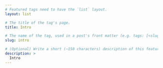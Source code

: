 ```yaml
---
# Featured tags need to have the `list` layout.
layout: list

# The title of the tag's page.
title: Intro

# The name of the tag, used in a post's front matter (e.g. tags: [<slug>]).
slug: intro

# (Optional) Write a short (~150 characters) description of this featured tag.
description: >
  Intro
---
```

